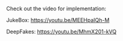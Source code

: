 Check out the video for implementation:


JukeBox:
https://youtu.be/MEEHpaIQh-M



DeepFakes:
https://youtu.be/MhmX201-kVQ
